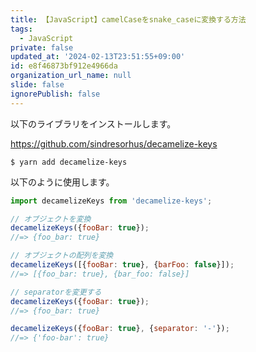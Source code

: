 ```yaml
---
title: 【JavaScript】camelCaseをsnake_caseに変換する方法
tags:
  - JavaScript
private: false
updated_at: '2024-02-13T23:51:55+09:00'
id: e8f46873bf912e4966da
organization_url_name: null
slide: false
ignorePublish: false
---
```

以下のライブラリをインストールします。

https://github.com/sindresorhus/decamelize-keys

```shell
$ yarn add decamelize-keys
```

以下のように使用します。

```js
import decamelizeKeys from 'decamelize-keys';

// オブジェクトを変換
decamelizeKeys({fooBar: true});
//=> {foo_bar: true}

// オブジェクトの配列を変換
decamelizeKeys([{fooBar: true}, {barFoo: false}]);
//=> [{foo_bar: true}, {bar_foo: false}]

// separatorを変更する
decamelizeKeys({fooBar: true});
//=> {foo_bar: true}

decamelizeKeys({fooBar: true}, {separator: '-'});
//=> {'foo-bar': true}
```
